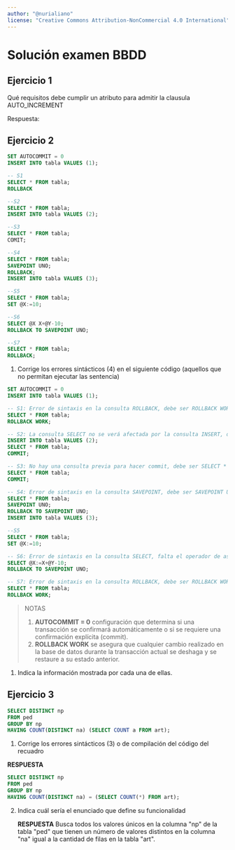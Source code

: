 ```yaml
---
author: "@nurialiano"
license: "Creative Commons Attribution-NonCommercial 4.0 International"
---
```


# Solución examen BBDD

## Ejercicio 1

Qué requisitos debe cumplir un atributo para admitir la clausula AUTO_INCREMENT

Respuesta:

## Ejercicio 2

~~~sql
SET AUTOCOMMIT = 0
INSERT INTO tabla VALUES (1);

-- S1
SELECT * FROM tabla;
ROLLBACK

--S2
SELECT * FROM tabla;
INSERT INTO tabla VALUES (2);

--S3
SELECT * FROM tabla;
COMIT;

--S4
SELECT * FROM tabla;
SAVEPOINT UNO;
ROLLBACK;
INSERT INTO tabla VALUES (3);

--S5
SELECT * FROM tabla;
SET @X:=10;

--S6
SELECT @X X+@Y-10;
ROLLBACK TO SAVEPOINT UNO;

--S7
SELECT * FROM tabla;
ROLLBACK;
~~~

1. Corrige los errores sintácticos (4) en el siguiente código (aquellos que no permitan ejecutar las sentencia)

~~~sql
SET AUTOCOMMIT = 0
INSERT INTO tabla VALUES (1);

-- S1: Error de sintaxis en la consulta ROLLBACK, debe ser ROLLBACK WORK;
SELECT * FROM tabla;
ROLLBACK WORK;

-- S2: La consulta SELECT no se verá afectada por la consulta INSERT, debe ser COMMIT en lugar de COMIT.
INSERT INTO tabla VALUES (2);
SELECT * FROM tabla;
COMMIT;

-- S3: No hay una consulta previa para hacer commit, debe ser SELECT * FROM tabla; en lugar de SELECT * FROM table;
SELECT * FROM tabla;
COMMIT;

-- S4: Error de sintaxis en la consulta SAVEPOINT, debe ser SAVEPOINT UNO; en lugar de SAVEPOINT UNO;
SELECT * FROM tabla;
SAVEPOINT UNO;
ROLLBACK TO SAVEPOINT UNO;
INSERT INTO tabla VALUES (3);

--S5
SELECT * FROM tabla;
SET @X:=10;

-- S6: Error de sintaxis en la consulta SELECT, falta el operador de asignación, debe ser SELECT @X:=X+@Y-10;
SELECT @X:=X+@Y-10;
ROLLBACK TO SAVEPOINT UNO;

-- S7: Error de sintaxis en la consulta ROLLBACK, debe ser ROLLBACK WORK;
SELECT * FROM tabla;
ROLLBACK WORK;
~~~

>NOTAS
>
>1. **AUTOCOMMIT = 0** configuración que determina si una transacción se confirmará automáticamente o si se requiere una confirmación explícita (commit).
>2. **ROLLBACK WORK** se asegura que cualquier cambio realizado en la base de datos durante la transacción actual se deshaga y se restaure a su estado anterior.

1. Indica la información mostrada por cada una de ellas.

## Ejercicio 3

~~~sql
SELECT DISTINCT np
FROM ped
GROUP BY np
HAVING COUNT(DISTINCT na) (SELECT COUNT a FROM art);
~~~

1. Corrige los errores sintácticos (3) o de compilación del código del recuadro

**RESPUESTA**

~~~sql
SELECT DISTINCT np
FROM ped
GROUP BY np
HAVING COUNT(DISTINCT na) = (SELECT COUNT(*) FROM art);
~~~

2. Indica cuál sería el enunciado que define su funcionalidad

   **RESPUESTA**
    Busca todos los valores únicos en la columna "np" de la tabla "ped" que tienen un número de valores distintos en la columna "na" igual a la cantidad de filas en la tabla "art".
